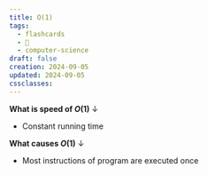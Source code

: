 ```yaml
---
title: O(1)
tags:
  - flashcards
  - 🌱
  - computer-science
draft: false
creation: 2024-09-05
updated: 2024-09-05
cssclasses: 
---
```

**What is speed of $O(1)$**
↓
- Constant running time
<!--SR:!2024-12-13,4,270-->

**What causes $O(1)$**
↓
- Most instructions of program are executed once
<!--SR:!2024-12-13,4,270-->
